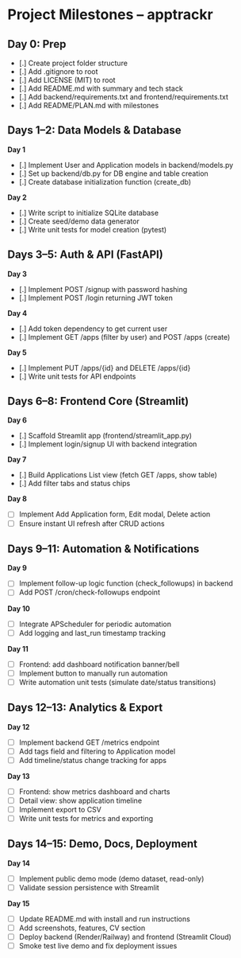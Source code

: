 # Project Milestones – apptrackr

## Day 0: Prep  
- [.] Create project folder structure  
- [.] Add .gitignore to root  
- [.] Add LICENSE (MIT) to root  
- [.] Add README.md with summary and tech stack  
- [.] Add backend/requirements.txt and frontend/requirements.txt  
- [.] Add README/PLAN.md with milestones  

## Days 1–2: Data Models & Database  
**Day 1**  
- [.] Implement User and Application models in backend/models.py  
- [.] Set up backend/db.py for DB engine and table creation  
- [.] Create database initialization function (create_db)  

**Day 2**  
- [.] Write script to initialize SQLite database  
- [.] Create seed/demo data generator  
- [.] Write unit tests for model creation (pytest)  

## Days 3–5: Auth & API (FastAPI)  
**Day 3**  
- [.] Implement POST /signup with password hashing  
- [.] Implement POST /login returning JWT token  

**Day 4**  
- [.] Add token dependency to get current user  
- [.] Implement GET /apps (filter by user) and POST /apps (create)  

**Day 5**  
- [.] Implement PUT /apps/{id} and DELETE /apps/{id}  
- [.] Write unit tests for API endpoints  

## Days 6–8: Frontend Core (Streamlit)  
**Day 6**  
- [.] Scaffold Streamlit app (frontend/streamlit_app.py)  
- [.] Implement login/signup UI with backend integration  

**Day 7**  
- [.] Build Applications List view (fetch GET /apps, show table)  
- [.] Add filter tabs and status chips  

**Day 8**  
- [ ] Implement Add Application form, Edit modal, Delete action  
- [ ] Ensure instant UI refresh after CRUD actions  

## Days 9–11: Automation & Notifications  
**Day 9**  
- [ ] Implement follow-up logic function (check_followups) in backend  
- [ ] Add POST /cron/check-followups endpoint  

**Day 10**  
- [ ] Integrate APScheduler for periodic automation  
- [ ] Add logging and last_run timestamp tracking  

**Day 11**  
- [ ] Frontend: add dashboard notification banner/bell  
- [ ] Implement button to manually run automation  
- [ ] Write automation unit tests (simulate date/status transitions)  

## Days 12–13: Analytics & Export  
**Day 12**  
- [ ] Implement backend GET /metrics endpoint  
- [ ] Add tags field and filtering to Application model  
- [ ] Add timeline/status change tracking for apps  

**Day 13**  
- [ ] Frontend: show metrics dashboard and charts  
- [ ] Detail view: show application timeline  
- [ ] Implement export to CSV  
- [ ] Write unit tests for metrics and exporting  

## Days 14–15: Demo, Docs, Deployment  
**Day 14**  
- [ ] Implement public demo mode (demo dataset, read-only)  
- [ ] Validate session persistence with Streamlit  

**Day 15**  
- [ ] Update README.md with install and run instructions  
- [ ] Add screenshots, features, CV section  
- [ ] Deploy backend (Render/Railway) and frontend (Streamlit Cloud)  
- [ ] Smoke test live demo and fix deployment issues  
